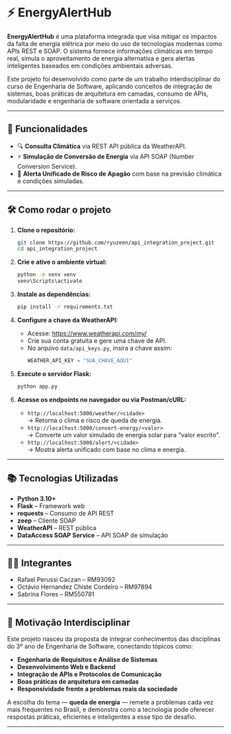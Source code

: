 
# ⚡ EnergyAlertHub

**EnergyAlertHub** é uma plataforma integrada que visa mitigar os impactos da falta de energia elétrica por meio do uso de tecnologias modernas como APIs REST e SOAP. O sistema fornece informações climáticas em tempo real, simula o aproveitamento de energia alternativa e gera alertas inteligentes baseados em condições ambientais adversas.

Este projeto foi desenvolvido como parte de um trabalho interdisciplinar do curso de Engenharia de Software, aplicando conceitos de integração de sistemas, boas práticas de arquitetura em camadas, consumo de APIs, modularidade e engenharia de software orientada a serviços.

---

## 🌟 Funcionalidades

- 🔍 **Consulta Climática** via REST API pública da WeatherAPI.
- ⚡ **Simulação de Conversão de Energia** via API SOAP (Number Conversion Service).
- 🚨 **Alerta Unificado de Risco de Apagão** com base na previsão climática e condições simuladas.

---

## 🛠️ Como rodar o projeto

1. **Clone o repositório:**
   ```bash
   git clone https://github.com/ryuzeen/api_integration_project.git
   cd api_integration_project
   ```

2. **Crie e ative o ambiente virtual:**
   ```bash
   python -m venv venv
   venv\Scripts\activate
   ```

3. **Instale as dependências:**
   ```bash
   pip install -r requirements.txt
   ```

4. **Configure a chave da WeatherAPI:**
   - Acesse: https://www.weatherapi.com/my/
   - Crie sua conta gratuita e gere uma chave de API.
   - No arquivo `data/api_keys.py`, insira a chave assim:
     ```python
     WEATHER_API_KEY = "SUA_CHAVE_AQUI"
     ```

5. **Execute o servidor Flask:**
   ```bash
   python app.py
   ```

6. **Acesse os endpoints no navegador ou via Postman/cURL:**
   - `http://localhost:5000/weather/<cidade>`  
     → Retorna o clima e risco de queda de energia.
   - `http://localhost:5000/convert-energy/<valor>`  
     → Converte um valor simulado de energia solar para "valor escrito".
   - `http://localhost:5000/alert/<cidade>`  
     → Mostra alerta unificado com base no clima e energia.

---

## 📚 Tecnologias Utilizadas

- **Python 3.10+**
- **Flask** – Framework web
- **requests** – Consumo de API REST
- **zeep** – Cliente SOAP
- **WeatherAPI** – REST pública
- **DataAccess SOAP Service** – API SOAP de simulação

---

## 👨‍💻 Integrantes

- Rafael Perussi Caczan – RM93092  
- Octávio Hernandez Chiste Cordeiro – RM97894  
- Sabrina Flores – RM550781

---

## 🧩 Motivação Interdisciplinar

Este projeto nasceu da proposta de integrar conhecimentos das disciplinas do 3º ano de Engenharia de Software, conectando tópicos como:

- **Engenharia de Requisitos e Análise de Sistemas**
- **Desenvolvimento Web e Backend**
- **Integração de APIs e Protocolos de Comunicação**
- **Boas práticas de arquitetura em camadas**
- **Responsividade frente a problemas reais da sociedade**

A escolha do tema — **queda de energia** — remete a problemas cada vez mais frequentes no Brasil, e demonstra como a tecnologia pode oferecer respostas práticas, eficientes e inteligentes a esse tipo de desafio.

---
